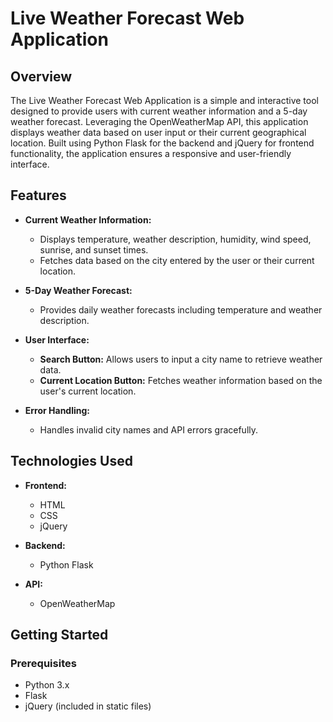 # Live Weather Forecast Web Application

## Overview

The Live Weather Forecast Web Application is a simple and interactive tool designed to provide users with current weather information and a 5-day weather forecast. Leveraging the OpenWeatherMap API, this application displays weather data based on user input or their current geographical location. Built using Python Flask for the backend and jQuery for frontend functionality, the application ensures a responsive and user-friendly interface.

## Features

- **Current Weather Information:**
  - Displays temperature, weather description, humidity, wind speed, sunrise, and sunset times.
  - Fetches data based on the city entered by the user or their current location.

- **5-Day Weather Forecast:**
  - Provides daily weather forecasts including temperature and weather description.

- **User Interface:**
  - **Search Button:** Allows users to input a city name to retrieve weather data.
  - **Current Location Button:** Fetches weather information based on the user's current location.

- **Error Handling:**
  - Handles invalid city names and API errors gracefully.

## Technologies Used

- **Frontend:**
  - HTML
  - CSS
  - jQuery

- **Backend:**
  - Python Flask

- **API:**
  - OpenWeatherMap

## Getting Started

### Prerequisites

- Python 3.x
- Flask
- jQuery (included in static files)